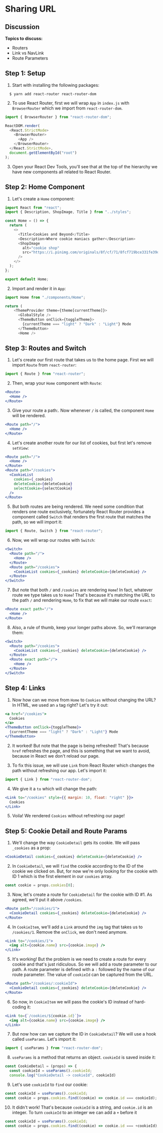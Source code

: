 # Sharing URL

## Discussion

**Topics to discuss:**

- Routers
- Link vs NavLink
- Route Parameters

## Step 1: Setup

1. Start with installing the following packages:

```shell
  $ yarn add react-router react-router-dom
```

2. To use React Router, first we will wrap `App` in `index.js` with `BrowserRouter` which we import from `react-router-dom`.

```javascript
import { BrowserRouter } from "react-router-dom";

ReactDOM.render(
  <React.StrictMode>
    <BrowserRouter>
      <App />
    </BrowserRouter>
  </React.StrictMode>,
  document.getElementById("root")
);
```

3. Open your React Dev Tools, you'll see that at the top of the hierarchy we have new components all related to React Router.

## Step 2: Home Component

1. Let's create a `Home` component:

```javascript
import React from "react";
import { Description, ShopImage, Title } from "../styles";

const Home = () => {
  return (
    <>
      <Title>Cookies and Beyond</Title>
      <Description>Where cookie maniacs gather</Description>
      <ShopImage
        alt="cookie shop"
        src="https://i.pinimg.com/originals/8f/cf/71/8fcf719bce331fe39d7e31ebf07349f3.jpg"
      />
    </>
  );
};

export default Home;
```

2. Import and render it in `App`:

```javascript
import Home from "./components/Home";

return (
    <ThemeProvider theme={theme[currentTheme]}>
      <GlobalStyle />
      <ThemeButton onClick={toggleTheme}>
        {currentTheme === "light" ? "Dark" : "Light"} Mode
      </ThemeButton>
      <Home />
```

## Step 3: Routes and Switch

1. Let's create our first route that takes us to the home page. First we will import `Route` from `react-router`:

```javascript
import { Route } from "react-router";
```

2. Then, wrap your `Home` component with `Route`:

```jsx
<Route>
  <Home />
</Route>
```

3. Give your route a path:. Now whenever `/` is called, the component `Home` will be rendered.

```jsx
<Route path="/">
  <Home />
</Route>
```

4. Let's create another route for our list of cookies, but first let's remove `setView`:

```jsx
<Route path="/">
  <Home />
</Route>
<Route path="/cookies">
  <CookieList
    cookies={_cookies}
    deleteCookie={deleteCookie}
    selectCookie={selectCookie}
  />
</Route>
```

5. But both routes are being rendered. We need some condition that renders one route exclusively, fortunately React Router provides a component called `Switch` that renders the first route that matches the path, so we will import it:

```javascript
import { Route, Switch } from "react-router";
```

6. Now, we will wrap our routes with `Switch`:

```jsx
<Switch>
  <Route path="/">
    <Home />
  </Route>
  <Route path="/cookies">
    <CookieList cookies={_cookies} deleteCookie={deleteCookie} />
  </Route>
</Switch>
```

7. But note that both `/` and `/cookies` are rendering `Home`! In fact, whatever route we type takes us to `Home`! That's because it's matching the URL to the path `/` and rendering `Home`, to fix that we will make our route `exact`:

```jsx
<Route exact path="/">
  <Home />
</Route>
```

8. Also, a rule of thumb, keep your longer paths above. So, we'll rearrange them:

```jsx
<Switch>
  <Route path="/cookies">
    <CookieList cookies={_cookies} deleteCookie={deleteCookie} />
  </Route>
  <Route exact path="/">
    <Home />
  </Route>
</Switch>
```

## Step 4: Links

1. Now how can we move from `Home` to `Cookies` without changing the URL? In HTML, we used an `a` tag right? Let's try it out:

```jsx
<a href="/cookies">
  Cookies
</a>
<ThemeButton onClick={toggleTheme}>
  {currentTheme === "light" ? "Dark" : "Light"} Mode
</ThemeButton>
```

2. It worked! But note that the page is being refreshed! That's because `href` refreshes the page, and this is something that we want to avoid, because in React we don't reload our page.

3. To fix this issue, we will use `Link` from React Router which changes the path without refreshing our app. Let's import it:

```javascript
import { Link } from "react-router-dom";
```

4. We give it a `to` which will change the path:

```jsx
<Link to="/cookies" style={{ margin: 10, float: "right" }}>
  Cookies
</Link>
```

5. Voila! We rendered `Cookies` without refreshing our page!

## Step 5: Cookie Detail and Route Params

1. We'll change the way `CookieDetail` gets its cookie. We will pass `_cookies` as a prop:

```jsx
<CookieDetail cookies={_cookies} deleteCookie={deleteCookie} />
```

2. In `CookieDetail`, we will `find` the cookie according to the ID of the cookie we clicked on. But, for now we're only looking for the cookie with ID 1 which is the first element in our `cookies` array.

```javascript
const cookie = props.cookies[0];
```

3. Now, let's create a route for `CookieDetail` for the cookie with ID #1. As agreed, we'll put it above `/cookies`.

```jsx
<Route path="/cookies/1">
  <CookieDetail cookies={_cookies} deleteCookie={deleteCookie} />
</Route>
```

4. In `CookieItem`, we'll add a `Link` around the `img` tag that takes us to `/cookies/1`. Remove the `onClick`, we don't need anymore.

```jsx
<Link to="/cookies/1">
  <img alt={cookie.name} src={cookie.image} />
</Link>
```

5. It's working! But the problem is we need to create a route for every cookie and that's just ridiculous. So we will add a route parameter to our path. A route parameter is defined with a `:` followed by the name of our route parameter. The value of `cookieId` can be captured from the URL.

```jsx
<Route path="/cookies/:cookieId">
  <CookieDetail cookies={_cookies} deleteCookie={deleteCookie} />
</Route>
```

6. So now, in `CookieItem` we will pass the cookie's ID instead of hard-coding it:

```jsx
<Link to={`/cookies/${cookie.id}`}>
  <img alt={cookie.name} src={cookie.image} />
</Link>
```

7. But now how can we capture the ID in `CookieDetail`? We will use a hook called `useParams`. Let's import it:

```javascript
import { useParams } from "react-router-dom";
```

8. `useParams` is a method that returns an object. `cookieId` is saved inside it:

```javascript
const CookieDetail = (props) => {
  const cookieId = useParams().cookieId;
  console.log("CookieDetail -> cookieId", cookieId)

```

9. Let's use `cookieId` to `find` our cookie:

```javascript
const cookieId = useParams().cookieId;
const cookie = props.cookies.find((cookie) => cookie.id === cookieId);
```

10. It didn't work! That's because `cookieId` is a string, and `cookie.id` is an integer. To turn `cookieId` to an integer we can add a `+` before it

```javascript
const cookieId = useParams().cookieId;
const cookie = props.cookies.find((cookie) => cookie.id === +cookieId);
```
